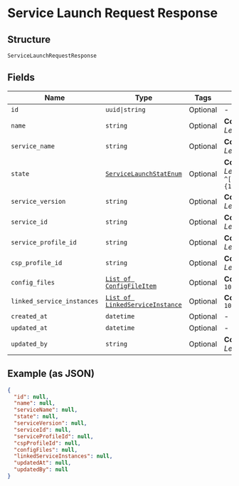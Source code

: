 
# Service Launch Request Response

## Structure

`ServiceLaunchRequestResponse`

## Fields

| Name | Type | Tags | Description |
|  --- | --- | --- | --- |
| `id` | `uuid\|string` | Optional | - |
| `name` | `string` | Optional | **Constraints**: *Maximum Length*: `50`, *Pattern*: `^(.*)$` |
| `service_name` | `string` | Optional | **Constraints**: *Maximum Length*: `50`, *Pattern*: `^(.*)$` |
| `state` | [`ServiceLaunchStatEnum`](../../doc/models/service-launch-stat-enum.md) | Optional | **Constraints**: *Maximum Length*: `60`, *Pattern*: `^[\w\d_\.\#\$\%\|^\&\*\@\!\-]{1,64}$` |
| `service_version` | `string` | Optional | **Constraints**: *Maximum Length*: `50`, *Pattern*: `^(.*)$` |
| `service_id` | `string` | Optional | **Constraints**: *Maximum Length*: `50`, *Pattern*: `^(.*)$` |
| `service_profile_id` | `string` | Optional | **Constraints**: *Maximum Length*: `50`, *Pattern*: `^(.*)$` |
| `csp_profile_id` | `string` | Optional | **Constraints**: *Maximum Length*: `50`, *Pattern*: `^(.*)$` |
| `config_files` | [`List of ConfigFileItem`](../../doc/models/config-file-item.md) | Optional | **Constraints**: *Maximum Items*: `100` |
| `linked_service_instances` | [`List of LinkedServiceInstance`](../../doc/models/linked-service-instance.md) | Optional | **Constraints**: *Maximum Items*: `100` |
| `created_at` | `datetime` | Optional | - |
| `updated_at` | `datetime` | Optional | - |
| `updated_by` | `string` | Optional | **Constraints**: *Maximum Length*: `500`, *Pattern*: `^(.*)$` |

## Example (as JSON)

```json
{
  "id": null,
  "name": null,
  "serviceName": null,
  "state": null,
  "serviceVersion": null,
  "serviceId": null,
  "serviceProfileId": null,
  "cspProfileId": null,
  "configFiles": null,
  "linkedServiceInstances": null,
  "updatedAt": null,
  "updatedBy": null
}
```

